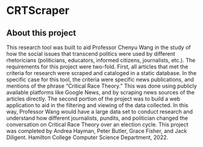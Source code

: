 # CRTScraper
<h2>About this project</h2>
This research tool was built to aid Professor Chenyu Wang in the study of how the social issues that transcend politics were used by different rhetoricians (politicians, educators, informed citizens, journalists, etc.). The requirements for this project were two-fold. First, all articles that met the criteria for research were scraped and cataloged in a static database. In the specific case for this tool, the criteria were specific news publications, and mentions of the phrase “Critical Race Theory.” This was done using publicly available platforms like Google News, and by scraping news sources of the articles directly. 
The second portion of the project was to build a web application to aid in the filtering and viewing of the data collected. In this way, Professor Wang would have a large data set to conduct research and understand how different journalists, pundits, and politician changed the conversation on Critical Race Theory over an election cycle.
This project was completed by Andrea Hayman, Peter Butler, Grace Fisher, and Jack Diligent.
Hamilton College Computer Science Department, 2022. 
